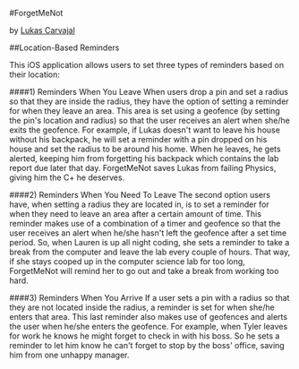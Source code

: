 #ForgetMeNot

by [Lukas Carvajal](http://lukascarvajal.com)

##Location-Based Reminders

This iOS application allows users to set three types of reminders based on their location:

####1) Reminders When You Leave
When users drop a pin and set a radius so that they are inside the radius, they have the option of setting a reminder for when they leave an area. 
This area is set using a geofence (by setting the pin's location and radius) so that the user receives an alert when she/he exits the geofence.
For example, if Lukas doesn't want to leave his house without his backpack, he will set a reminder with a pin dropped on his house and set the radius to be around his home.
When he leaves, he gets alerted, keeping him from forgetting his backpack which contains the lab report due later that day.
ForgetMeNot saves Lukas from failing Physics, giving him the C+ he deserves. 

####2) Reminders When You Need To Leave
The second option users have, when setting a radius they are located in, is to set a reminder for when they need to leave an area after a certain amount of time.
This reminder makes use of a combination of a timer and geofence so that the user receives an alert when he/she hasn't left the geofence after a set time period.
So, when Lauren is up all night coding, she sets a reminder to take a break from the computer and leave the lab every couple of hours. That way, if she stays cooped up in the computer science lab for too long, ForgetMeNot will remind her to go out and take a break from working too hard.  

####3) Reminders When You Arrive
If a user sets a pin with a radius so that they are not located inside the radius, a reminder is set for when she/he enters that area.
This last reminder also makes use of geofences and alerts the user when he/she enters the geofence.
For example, when Tyler leaves for work he knows he might forget to check in with his boss. 
So he sets a reminder to let him know he can't forget to stop by the boss' office, saving him from one unhappy manager.
